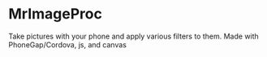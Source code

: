 MrImageProc
===========

Take pictures with your phone and apply various filters to them. Made with PhoneGap/Cordova, js, and canvas
